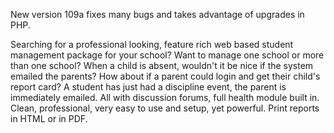 New version 109a fixes many bugs and takes advantage of upgrades in PHP.

Searching for a professional looking, feature rich web based student management package for your school? Want to manage one school or more than one school? When a child is absent, wouldn't it be nice if the system emailed the parents? How about if a parent could login and get their child's report card? A student has just had a discipline event, the parent is immediately emailed. All with discussion forums, full health module built in. Clean, professional, very easy to use and setup, yet powerful. Print reports in HTML or in PDF.